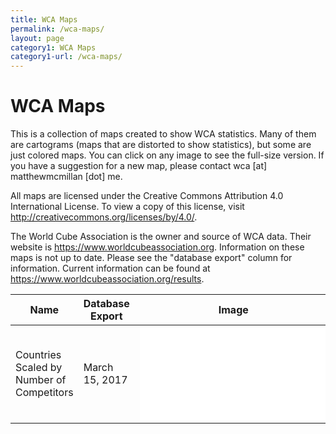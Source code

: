 ```yaml
---
title: WCA Maps
permalink: /wca-maps/
layout: page
category1: WCA Maps
category1-url: /wca-maps/
---
```


WCA Maps
==============

This is a collection of maps created to show WCA statistics. Many of them are cartograms (maps that are distorted to show statistics), but some are just colored maps. You can click on any image to see the full-size version. If you have a suggestion for a new map, please contact wca [at] matthewmcmillan [dot] me.

All maps are licensed under the Creative Commons Attribution 4.0 International License. To view a copy of this license, visit http://creativecommons.org/licenses/by/4.0/.

The World Cube Association is the owner and source of WCA data. Their website is https://www.worldcubeassociation.org. Information on these maps is not up to date. Please see the "database export" column for information. Current information can be found at https://www.worldcubeassociation.org/results.

| Name | Database Export | Image |
|------|-----------------|-------|
| Countries Scaled by Number of Competitors | March 15, 2017 | [![Thumbnail](maps/031517/countriesbycompetitorsthumb.html)](maps/031517/countriesbycompetitorsfull.html) |
